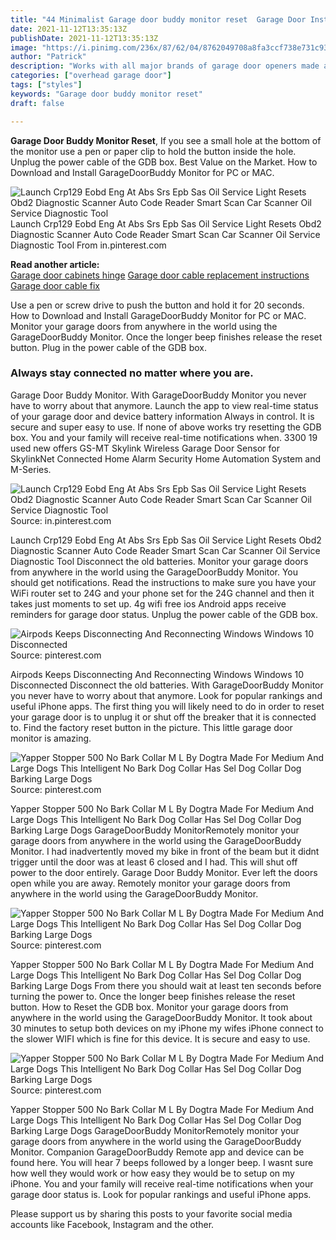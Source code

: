 ```yaml
---
title: "44 Minimalist Garage door buddy monitor reset  Garage Door Installation"
date: 2021-11-12T13:35:13Z
publishDate: 2021-11-12T13:35:13Z
image: "https://i.pinimg.com/236x/87/62/04/8762049708a8fa3ccf738e731c93e4b3--pet-door-dog-things.jpg"
author: "Patrick"
description: "Works with all major brands of garage door openers made after 1993 that have standard safety sensors The requirements needed to start - a router with 24 gigahertz Wi-Fi frequency router with 80211 BGN a router within 50 feet of the myQ Smart Garage Hub. It is secure and easy to use. Garage door buddy monitor reset"
categories: ["overhead garage door"]
tags: ["styles"]
keywords: "Garage door buddy monitor reset"
draft: false

---
```

<!-- Head tag Code -->
**Garage Door Buddy Monitor Reset**, If you see a small hole at the bottom of the monitor use a pen or paper clip to hold the button inside the hole. Unplug the power cable of the GDB box. Best Value on the Market. How to Download and Install GarageDoorBuddy Monitor for PC or MAC.

![Launch Crp129 Eobd Eng At Abs Srs Epb Sas Oil Service Light Resets Obd2 Diagnostic Scanner Auto Code Reader Smart Scan Car Scanner Oil Service Diagnostic Tool](https://i.pinimg.com/originals/e6/ef/70/e6ef70485ba512dd376432188aca93eb.jpg "Launch Crp129 Eobd Eng At Abs Srs Epb Sas Oil Service Light Resets Obd2 Diagnostic Scanner Auto Code Reader Smart Scan Car Scanner Oil Service Diagnostic Tool")
Launch Crp129 Eobd Eng At Abs Srs Epb Sas Oil Service Light Resets Obd2 Diagnostic Scanner Auto Code Reader Smart Scan Car Scanner Oil Service Diagnostic Tool From in.pinterest.com

**Read another article:**  
[Garage door cabinets hinge](/garage-door-cabinets-hinge/)
[Garage door cable replacement instructions](/garage-door-cable-replacement-instructions/)
[Garage door cable fix](/garage-door-cable-fix/)


Use a pen or screw drive to push the button and hold it for 20 seconds. How to Download and Install GarageDoorBuddy Monitor for PC or MAC. Monitor your garage doors from anywhere in the world using the GarageDoorBuddy Monitor. Once the longer beep finishes release the reset button. Plug in the power cable of the GDB box.

### Always stay connected no matter where you are.

Garage Door Buddy Monitor. With GarageDoorBuddy Monitor you never have to worry about that anymore. Launch the app to view real-time status of your garage door and device battery information Always in control. It is secure and super easy to use. If none of above works try resetting the GDB box. You and your family will receive real-time notifications when. 3300 19 used new offers GS-MT Skylink Wireless Garage Door Sensor for SkylinkNet Connected Home Alarm Security Home Automation System and M-Series.


![Launch Crp129 Eobd Eng At Abs Srs Epb Sas Oil Service Light Resets Obd2 Diagnostic Scanner Auto Code Reader Smart Scan Car Scanner Oil Service Diagnostic Tool](https://i.pinimg.com/originals/e6/ef/70/e6ef70485ba512dd376432188aca93eb.jpg "Launch Crp129 Eobd Eng At Abs Srs Epb Sas Oil Service Light Resets Obd2 Diagnostic Scanner Auto Code Reader Smart Scan Car Scanner Oil Service Diagnostic Tool")
Source: in.pinterest.com

Launch Crp129 Eobd Eng At Abs Srs Epb Sas Oil Service Light Resets Obd2 Diagnostic Scanner Auto Code Reader Smart Scan Car Scanner Oil Service Diagnostic Tool Disconnect the old batteries. Monitor your garage doors from anywhere in the world using the GarageDoorBuddy Monitor. You should get notifications. Read the instructions to make sure you have your WiFi router set to 24G and your phone set for the 24G channel and then it takes just moments to set up. 4g wifi free ios Android apps receive reminders for garage door status. Unplug the power cable of the GDB box.

![Airpods Keeps Disconnecting And Reconnecting Windows Windows 10 Disconnected](https://i.pinimg.com/736x/b5/38/47/b53847f77aa03130f2f627c1cc72ae0b.jpg "Airpods Keeps Disconnecting And Reconnecting Windows Windows 10 Disconnected")
Source: pinterest.com

Airpods Keeps Disconnecting And Reconnecting Windows Windows 10 Disconnected Disconnect the old batteries. With GarageDoorBuddy Monitor you never have to worry about that anymore. Look for popular rankings and useful iPhone apps. The first thing you will likely need to do in order to reset your garage door is to unplug it or shut off the breaker that it is connected to. Find the factory reset button in the picture. This little garage door monitor is amazing.

![Yapper Stopper 500 No Bark Collar M L By Dogtra Made For Medium And Large Dogs This Intelligent No Bark Dog Collar Has Sel Dog Collar Dog Barking Large Dogs](https://i.pinimg.com/236x/fa/27/40/fa274036cbe375cb9070b95bb9481eb6.jpg "Yapper Stopper 500 No Bark Collar M L By Dogtra Made For Medium And Large Dogs This Intelligent No Bark Dog Collar Has Sel Dog Collar Dog Barking Large Dogs")
Source: pinterest.com

Yapper Stopper 500 No Bark Collar M L By Dogtra Made For Medium And Large Dogs This Intelligent No Bark Dog Collar Has Sel Dog Collar Dog Barking Large Dogs GarageDoorBuddy MonitorRemotely monitor your garage doors from anywhere in the world using the GarageDoorBuddy Monitor. I had inadvertently moved my bike in front of the beam but it didnt trigger until the door was at least 6 closed and I had. This will shut off power to the door entirely. Garage Door Buddy Monitor. Ever left the doors open while you are away. Remotely monitor your garage doors from anywhere in the world using the GarageDoorBuddy Monitor.

![Yapper Stopper 500 No Bark Collar M L By Dogtra Made For Medium And Large Dogs This Intelligent No Bark Dog Collar Has Sel Dog Collar Dog Barking Large Dogs](https://i.pinimg.com/736x/f8/9c/f0/f89cf0dd1449344625c2334b7526f1f3--dog-barking-large-dogs.jpg "Yapper Stopper 500 No Bark Collar M L By Dogtra Made For Medium And Large Dogs This Intelligent No Bark Dog Collar Has Sel Dog Collar Dog Barking Large Dogs")
Source: pinterest.com

Yapper Stopper 500 No Bark Collar M L By Dogtra Made For Medium And Large Dogs This Intelligent No Bark Dog Collar Has Sel Dog Collar Dog Barking Large Dogs From there you should wait at least ten seconds before turning the power to. Once the longer beep finishes release the reset button. How to Reset the GDB box. Monitor your garage doors from anywhere in the world using the GarageDoorBuddy Monitor. It took about 30 minutes to setup both devices on my iPhone my wifes iPhone connect to the slower WIFI which is fine for this device. It is secure and easy to use.

![Yapper Stopper 500 No Bark Collar M L By Dogtra Made For Medium And Large Dogs This Intelligent No Bark Dog Collar Has Sel Dog Collar Dog Barking Large Dogs](https://i.pinimg.com/236x/87/62/04/8762049708a8fa3ccf738e731c93e4b3--pet-door-dog-things.jpg "Yapper Stopper 500 No Bark Collar M L By Dogtra Made For Medium And Large Dogs This Intelligent No Bark Dog Collar Has Sel Dog Collar Dog Barking Large Dogs")
Source: pinterest.com

Yapper Stopper 500 No Bark Collar M L By Dogtra Made For Medium And Large Dogs This Intelligent No Bark Dog Collar Has Sel Dog Collar Dog Barking Large Dogs GarageDoorBuddy MonitorRemotely monitor your garage doors from anywhere in the world using the GarageDoorBuddy Monitor. Companion GarageDoorBuddy Remote app and device can be found here. You will hear 7 beeps followed by a longer beep. I wasnt sure how well they would work or how easy they would be to setup on my iPhone. You and your family will receive real-time notifications when your garage door status is. Look for popular rankings and useful iPhone apps.

Please support us by sharing this posts to your favorite social media accounts like Facebook, Instagram and the other.

